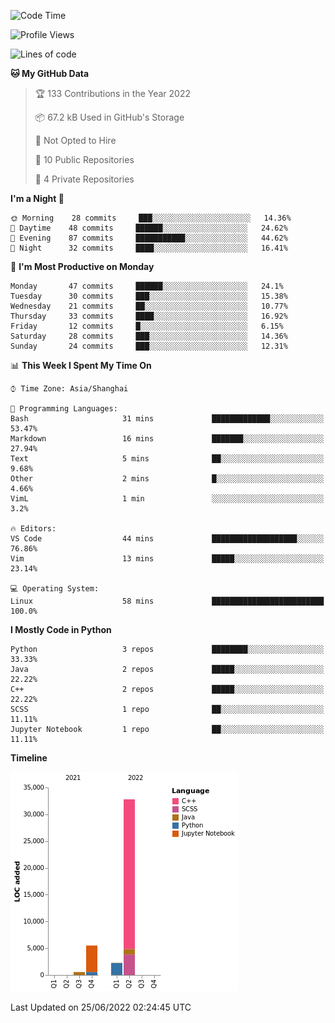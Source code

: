 <!--START_SECTION:waka-->
![Code Time](http://img.shields.io/badge/Code%20Time-0%20secs-blue)

![Profile Views](http://img.shields.io/badge/Profile%20Views-0-blue)

![Lines of code](https://img.shields.io/badge/From%20Hello%20World%20I%27ve%20Written-41%20Thousand%20lines%20of%20code-blue)

**🐱 My GitHub Data** 

> 🏆 133 Contributions in the Year 2022
 > 
> 📦 67.2 kB Used in GitHub's Storage 
 > 
> 🚫 Not Opted to Hire
 > 
> 📜 10 Public Repositories 
 > 
> 🔑 4 Private Repositories  
 > 
**I'm a Night 🦉** 

```text
🌞 Morning    28 commits     ███░░░░░░░░░░░░░░░░░░░░░░   14.36% 
🌆 Daytime    48 commits     ██████░░░░░░░░░░░░░░░░░░░   24.62% 
🌃 Evening    87 commits     ███████████░░░░░░░░░░░░░░   44.62% 
🌙 Night      32 commits     ████░░░░░░░░░░░░░░░░░░░░░   16.41%

```
📅 **I'm Most Productive on Monday** 

```text
Monday       47 commits     ██████░░░░░░░░░░░░░░░░░░░   24.1% 
Tuesday      30 commits     ███░░░░░░░░░░░░░░░░░░░░░░   15.38% 
Wednesday    21 commits     ██░░░░░░░░░░░░░░░░░░░░░░░   10.77% 
Thursday     33 commits     ████░░░░░░░░░░░░░░░░░░░░░   16.92% 
Friday       12 commits     █░░░░░░░░░░░░░░░░░░░░░░░░   6.15% 
Saturday     28 commits     ███░░░░░░░░░░░░░░░░░░░░░░   14.36% 
Sunday       24 commits     ███░░░░░░░░░░░░░░░░░░░░░░   12.31%

```


📊 **This Week I Spent My Time On** 

```text
⌚︎ Time Zone: Asia/Shanghai

💬 Programming Languages: 
Bash                     31 mins             █████████████░░░░░░░░░░░░   53.47% 
Markdown                 16 mins             ███████░░░░░░░░░░░░░░░░░░   27.94% 
Text                     5 mins              ██░░░░░░░░░░░░░░░░░░░░░░░   9.68% 
Other                    2 mins              █░░░░░░░░░░░░░░░░░░░░░░░░   4.66% 
VimL                     1 min               ░░░░░░░░░░░░░░░░░░░░░░░░░   3.2%

🔥 Editors: 
VS Code                  44 mins             ███████████████████░░░░░░   76.86% 
Vim                      13 mins             █████░░░░░░░░░░░░░░░░░░░░   23.14%

💻 Operating System: 
Linux                    58 mins             █████████████████████████   100.0%

```

**I Mostly Code in Python** 

```text
Python                   3 repos             ████████░░░░░░░░░░░░░░░░░   33.33% 
Java                     2 repos             █████░░░░░░░░░░░░░░░░░░░░   22.22% 
C++                      2 repos             █████░░░░░░░░░░░░░░░░░░░░   22.22% 
SCSS                     1 repo              ██░░░░░░░░░░░░░░░░░░░░░░░   11.11% 
Jupyter Notebook         1 repo              ██░░░░░░░░░░░░░░░░░░░░░░░   11.11%

```


**Timeline**

![Chart not found](https://raw.githubusercontent.com/kopp4/kopp4/main/charts/bar_graph.png) 


 Last Updated on 25/06/2022 02:24:45 UTC
<!--END_SECTION:waka-->
